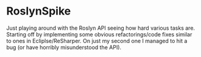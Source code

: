 RoslynSpike
===========

Just playing around with the Roslyn API seeing how hard various tasks are.
Starting off by implementing some obvious refactorings/code fixes similar to ones in Ecliplse/ReSharper.
On just my second one I managed to hit a bug (or have horribly misunderstood the API).
